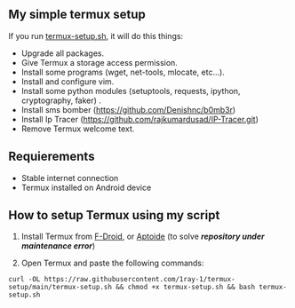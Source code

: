 ## My simple termux setup

If you run [termux-setup.sh](https://github.com/1RaY-1/termux-setup/blob/main/termux-setup.sh), it will do this things:
* Upgrade all packages.
* Give Termux a storage access permission.
* Install some programs (wget, net-tools, mlocate, etc...).
* Install and configure vim.
* Install some python modules (setuptools, requests, ipython, cryptography, faker) .
* Install sms bomber (https://github.com/Denishnc/b0mb3r)
* Install Ip Tracer (https://github.com/rajkumardusad/IP-Tracer.git)
* Remove Termux welcome text.

## Requierements
* Stable internet connection
* Termux installed on Android device

## How to setup Termux using my script
1. Install Termux from [F-Droid](https://f-droid.org), or [Aptoide](https://en.aptoide.com) (to solve ***repository under maintenance error***)

2. Open Termux and paste the following commands:
```
curl -OL https://raw.githubusercontent.com/1ray-1/termux-setup/main/termux-setup.sh && chmod +x termux-setup.sh && bash termux-setup.sh
```
